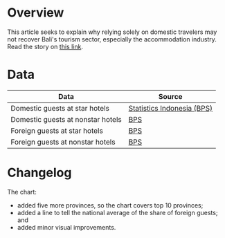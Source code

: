 # Overview

This article seeks to explain why relying solely on domestic travelers may not recover Bali's tourism sector, especially the accommodation industry. Read the story on [this link](https://www.thejakartapost.com/business/2022/01/18/domestic-travelers-not-enough-to-revive-bali-tourism.html).


# Data

Data | Source |  
---- | ------ |  
Domestic guests at star hotels | [Statistics Indonesia (BPS)](https://bps.go.id/indicator/16/328/1/jumlah-tamu-indonesia-pada-hotel-bintang.html) |  
Domestic guests at nonstar hotels | [BPS](https://bps.go.id/indicator/16/329/1/jumlah-tamu-indonesia-pada-hotel-non-bintang.html) |  
Foreign guests at star hotels | [BPS](https://bps.go.id/indicator/16/310/1/jumlah-tamu-asing-pada-hotel-bintang.html) |  
Foreign guests at nonstar hotels | [BPS](https://bps.go.id/indicator/16/326/1/jumlah-tamu-asing-pada-hotel-non-bintang-.html) |  


# Changelog

The chart:
- added five more provinces, so the chart covers top 10 provinces;  
- added a line to tell the national average of the share of foreign guests; and  
- added minor visual improvements.
